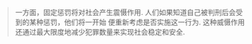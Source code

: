 
> 一方面，固定惩罚将对社会产生震慑作用.
> 人们如果知道自己被判刑后会受到的某种惩罚，他们将一开始 便重新考虑是否实施这一行为.
> 这种威慑作用还通过最大限度地减少犯罪数量来实现社会稳定和安全.
